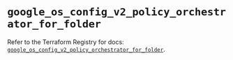 # `google_os_config_v2_policy_orchestrator_for_folder`

Refer to the Terraform Registry for docs: [`google_os_config_v2_policy_orchestrator_for_folder`](https://registry.terraform.io/providers/hashicorp/google/6.41.0/docs/resources/os_config_v2_policy_orchestrator_for_folder).
